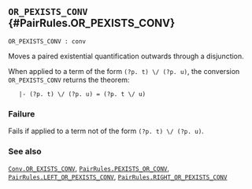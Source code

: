 ## `OR_PEXISTS_CONV` {#PairRules.OR_PEXISTS_CONV}


```
OR_PEXISTS_CONV : conv
```



Moves a paired existential quantification outwards through a disjunction.


When applied to a term of the form `(?p. t) \/ (?p. u)`, the conversion
`OR_PEXISTS_CONV` returns the theorem:
    
       |- (?p. t) \/ (?p. u) = (?p. t \/ u)
    



### Failure

Fails if applied to a term not of the form `(?p. t) \/ (?p. u)`.

### See also

[`Conv.OR_EXISTS_CONV`](#Conv.OR_EXISTS_CONV), [`PairRules.PEXISTS_OR_CONV`](#PairRules.PEXISTS_OR_CONV), [`PairRules.LEFT_OR_PEXISTS_CONV`](#PairRules.LEFT_OR_PEXISTS_CONV), [`PairRules.RIGHT_OR_PEXISTS_CONV`](#PairRules.RIGHT_OR_PEXISTS_CONV)

